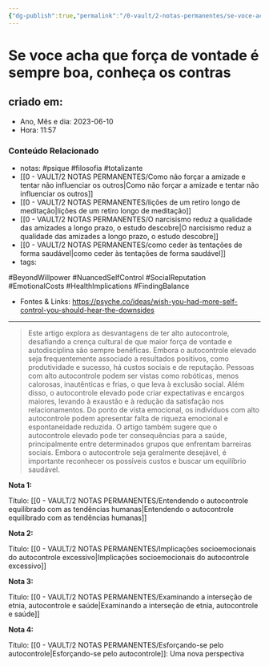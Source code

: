 ```yaml
---
{"dg-publish":true,"permalink":"/0-vault/2-notas-permanentes/se-voce-acha-que-forca-de-vontade-e-sempre-boa-conheca-os-contras/","tags":["permanente","psique","filosofia","totalizante","BeyondWillpower","NuancedSelfControl","SocialReputation","EmotionalCosts","HealthImplications","FindingBalance"],"dgHomeLink":true,"dgShowLocalGraph":true,"dgShowFileTree":true,"dgEnableSearch":true}
---
```


# Se voce acha que força de vontade é sempre boa, conheça os contras

## criado em: 
-  Ano, Mês e dia: 2023-06-10
- Hora: 11:57

### Conteúdo Relacionado
- notas: #psique #filosofia #totalizante 
- [[0 - VAULT/2 NOTAS PERMANENTES/Como não forçar a amizade e tentar não influenciar os outros\|Como não forçar a amizade e tentar não influenciar os outros]]
- [[0 - VAULT/2 NOTAS PERMANENTES/lições de um retiro longo de meditação\|lições de um retiro longo de meditação]]
- [[0 - VAULT/2 NOTAS PERMANENTES/O narcisismo reduz a qualidade das amizades a longo prazo, o estudo descobre\|O narcisismo reduz a qualidade das amizades a longo prazo, o estudo descobre]]
- [[0 - VAULT/2 NOTAS PERMANENTES/como ceder às tentações de forma saudável\|como ceder às tentações de forma saudável]]
- tags: 

#BeyondWillpower #NuancedSelfControl #SocialReputation #EmotionalCosts #HealthImplications #FindingBalance

- Fontes & Links: https://psyche.co/ideas/wish-you-had-more-self-control-you-should-hear-the-downsides
---
> Este artigo explora as desvantagens de ter alto autocontrole, desafiando a crença cultural de que maior força de vontade e autodisciplina são sempre benéficas. Embora o autocontrole elevado seja frequentemente associado a resultados positivos, como produtividade e sucesso, há custos sociais e de reputação. Pessoas com alto autocontrole podem ser vistas como robóticas, menos calorosas, inautênticas e frias, o que leva à exclusão social. Além disso, o autocontrole elevado pode criar expectativas e encargos maiores, levando à exaustão e à redução da satisfação nos relacionamentos. Do ponto de vista emocional, os indivíduos com alto autocontrole podem apresentar falta de riqueza emocional e espontaneidade reduzida. O artigo também sugere que o autocontrole elevado pode ter consequências para a saúde, principalmente entre determinados grupos que enfrentam barreiras sociais. Embora o autocontrole seja geralmente desejável, é importante reconhecer os possíveis custos e buscar um equilíbrio saudável.


**Nota 1:**

Título: [[0 - VAULT/2 NOTAS PERMANENTES/Entendendo o autocontrole equilibrado com as tendências humanas\|Entendendo o autocontrole equilibrado com as tendências humanas]]



**Nota 2:**

Título: [[0 - VAULT/2 NOTAS PERMANENTES/Implicações socioemocionais do autocontrole excessivo\|Implicações socioemocionais do autocontrole excessivo]]



**Nota 3:**

Título: [[0 - VAULT/2 NOTAS PERMANENTES/Examinando a interseção de etnia, autocontrole e saúde\|Examinando a interseção de etnia, autocontrole e saúde]]




**Nota 4:**

Título: [[0 - VAULT/2 NOTAS PERMANENTES/Esforçando-se pelo autocontrole\|Esforçando-se pelo autocontrole]]: Uma nova perspectiva

